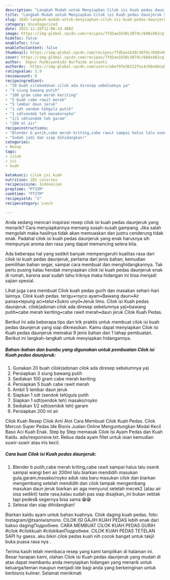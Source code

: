 ```yaml
---
description: "Langkah Mudah untuk Menyiapkan Cilok isi Kuah pedas daunjeruk yang Sempurna"
title: "Langkah Mudah untuk Menyiapkan Cilok isi Kuah pedas daunjeruk yang Sempurna"
slug: 1645-langkah-mudah-untuk-menyiapkan-cilok-isi-kuah-pedas-daunjeruk-yang-sempurna
category: Uncategorized
date: 2021-11-26T12:08:24.480Z
image: https://img-global.cpcdn.com/recipes/7fd5ae1630c3074c/680x482cq70/cilok-isi-kuah-pedas-daunjeruk-foto-resep-utama.jpg
hideToc: false
enableToc: true
enableTocContent: false
thumbnail: https://img-global.cpcdn.com/recipes/7fd5ae1630c3074c/680x482cq70/cilok-isi-kuah-pedas-daunjeruk-foto-resep-utama.jpg
cover: https://img-global.cpcdn.com/recipes/7fd5ae1630c3074c/680x482cq70/cilok-isi-kuah-pedas-daunjeruk-foto-resep-utama.jpg
author:  Dapur Punbiyankida Nurfaida arisanti
authorAv:  https://img-global.cpcdn.com/users/a6ef97e3b212fec4/60x60cq50/avatar.jpg
ratingvalue: 3.9
reviewcount: 8
recipeingredient:
- "20 buah cilokadonan cilok ada diresep sebelumnya ya"
- "3 siung bawang putih"
- "100 gram cabe merah keriting"
- "5 buah cabe rawit merah"
- "5 lembar daun jeruk"
- "1 sdt sendok tehgula putih"
- "1 sdtsendok teh masakoroyko"
- "1/2 sdtsendok teh garam"
- "200 ml air"
recipeinstructions:
- "Blender b putih,cabe merah kriting,cabe rawit sampai halus lalu osenk sampai wangi beri air 200ml lalu biarkan mendidih masukan gula,garam,masako/royko aduk rata baru masukan cilok dan biarkan mengembang setelah mendidih dan cilok tampak mengembang masukan daun jeruk biarkan air aga menyurut setelah mecek2 (atau air sisa sedikit) taste rasa,kalau sudah pas siap disajikan,,ini bukan seblak tapi pedes&amp; segernya bisa sama 😁😁"
- "Sudah jadi dan siap dihidangkan!"
categories:
- Resep
tags:
- cilok
- isi
- kuah

katakunci: cilok isi kuah 
nutrition: 281 calories
recipecuisine: Indonesian
preptime: "PT35M"
cooktime: "PT37M"
recipeyield: "2"
recipecategory: Lunch

---
```



Anda sedang mencari inspirasi resep cilok isi kuah pedas daunjeruk yang menarik? Cara menyiapkannya memang susah-susah gampang. Jika salah mengolah maka hasilnya tidak akan memuaskan dan justru cenderung tidak enak. Padahal cilok isi kuah pedas daunjeruk yang enak harusnya sih mempunyai aroma dan rasa yang dapat memancing selera kita.


Ada beberapa hal yang sedikit banyak mempengaruhi kualitas rasa dari cilok isi kuah pedas daunjeruk, pertama dari jenis bahan, kemudian pemilihan bahan segar, sampai cara membuat dan menghidangkannya. Tak perlu pusing kalau hendak menyiapkan cilok isi kuah pedas daunjeruk enak di rumah, karena asal sudah tahu triknya maka hidangan ini bisa menjadi sajian spesial.

Lihat juga cara membuat Cilok kuah pedas gurih dan masakan sehari-hari lainnya. Cilok kuah pedas. terigu•royco ayam•Bawang daun•Air panas•tepung aci•telur•Sukro unyil•Jeruk limo. Cilok isi Kuah pedas daunjeruk. cilok(adonan cilok ada diresep sebelumnya ya)•bawang putih•cabe merah keriting•cabe rawit merah•daun jeruk Cilok Kuah Pedas.


Berikut ini ada beberapa tips dan trik praktis untuk membuat cilok isi kuah pedas daunjeruk yang siap dikreasikan. Kamu dapat menyiapkan Cilok isi Kuah pedas daunjeruk memakai 9 jenis bahan dan 1 tahap pembuatan. Berikut ini langkah-langkah untuk menyiapkan hidangannya.

<!--inarticleads1-->

##### Bahan-bahan dan bumbu yang digunakan untuk pembuatan Cilok isi Kuah pedas daunjeruk:

1. Gunakan 20 buah cilok(adonan cilok ada diresep sebelumnya ya)
1. Persiapkan 3 siung bawang putih
1. Sediakan 100 gram cabe merah keriting
1. Persiapkan 5 buah cabe rawit merah
1. Ambil 5 lembar daun jeruk
1. Siapkan 1 sdt (sendok teh)gula putih
1. Siapkan 1 sdt(sendok teh) masako/royko
1. Sediakan 1/2 sdt(sendok teh) garam
1. Persiapkan 200 ml air


Cilok Kuah Resep Cilok Anti Alot Cara Membuat Cilok Kuah Pedas. Cilok Mercon Super Pedas Ide Bisnis Jualan Online Menguntungkan Modal Kecil Baso Aci Kuah Enak. Step by Step memasak Cilok Isi Ayam Pedas dan Kuah Kaldu. ads/responsive.txt. Rebus dada ayam fillet untuk isian kemudian suwir-suwir atau iris kecil. 

<!--inarticleads2-->

##### Cara buat Cilok isi Kuah pedas daunjeruk:

1. Blender b putih,cabe merah kriting,cabe rawit sampai halus lalu osenk sampai wangi beri air 200ml lalu biarkan mendidih masukan gula,garam,masako/royko aduk rata baru masukan cilok dan biarkan mengembang setelah mendidih dan cilok tampak mengembang masukan daun jeruk biarkan air aga menyurut setelah mecek2 (atau air sisa sedikit) taste rasa,kalau sudah pas siap disajikan,,ini bukan seblak tapi pedes&amp; segernya bisa sama 😁😁
1. Selesai dan siap dihidangkan!

Biarkan kaldu ayam untuk bahan kuahnya. Cilok daging kuah pedas. foto: Instagram/@tsaniwismono. CILOK ISI GAJIH KUAH PEDAS lebih enak dari bakso dagingПодробнее. CARA MEMBUAT CILOK KUAH PEDAS GURIH #cilok #cilokkuah #cilokikanПодробнее. CILOK KUAH PEDAS TETELAN SAPI hy gaess. aku bikin cilok pedas kuah nih cocok banget untuk takjil buka puasa rasa nya . 

Terima kasih telah membaca resep yang kami tampilkan di halaman ini. Besar harapan kami, olahan Cilok isi Kuah pedas daunjeruk yang mudah di atas dapat membantu anda menyiapkan hidangan yang menarik untuk keluarga/teman maupun menjadi ide bagi anda yang berkeinginan untuk berbisnis kuliner. Selamat menikmati
